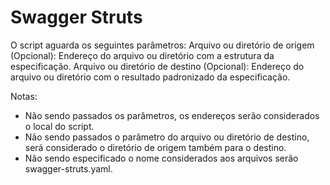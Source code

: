 # Swagger Struts

O script aguarda os seguintes parâmetros:
Arquivo ou diretório de origem (Opcional): Endereço do arquivo ou diretório com a estrutura da especificação.
Arquivo ou diretório de destino (Opcional): Endereço do arquivo ou diretório com o resultado padronizado da especificação.

Notas:
* Não sendo passados os parâmetros, os endereços serão considerados o local do script.
* Não sendo passados o parâmetro do arquivo ou diretório de destino, será considerado o diretório de origem também para o destino.
* Não sendo especificado o nome considerados aos arquivos serão swagger-struts.yaml.